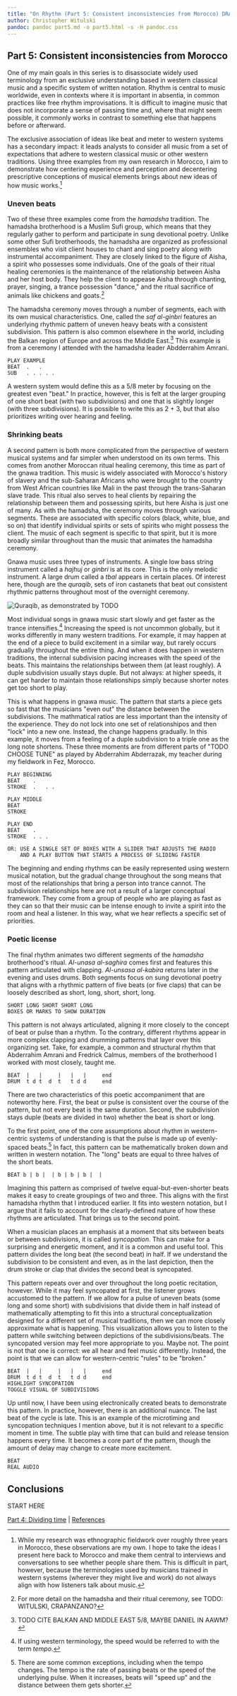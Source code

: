 ```yaml
---
title: "On Rhythm (Part 5: Consistent inconsistencies from Morocco) DRAFT"
author: Christopher Witulski
pandoc: pandoc part5.md -o part5.html -s -H pandoc.css
---
```


## Part 5: Consistent inconsistencies from Morocco

One of my main goals in this series is to disassociate widely used terminology from an exclusive understanding based in western classical music and a specific system of written notation. Rhythm is central to music worldwide, even in contexts where it is important in absentia, in common practices like free rhythm improvisations. It is difficult to imagine music that does not incorporate a sense of passing time and, where that might seem possible, it commonly works in contrast to something else that happens before or afterward.

The exclusive association of ideas like beat and meter to western systems has a secondary impact: it leads analysts to consider all music from a set of expectations that adhere to western classical music or other western traditions. Using three examples from my own research in Morocco, I aim to demonstrate how centering experience and perception and decentering prescriptive conceptions of musical elements brings about new ideas of how music works.[^ethnography]

### Uneven beats

Two of these three examples come from the *hamadsha* tradition. The hamadsha brotherhood is a Muslim Sufi group, which means that they regularly gather to perform and participate in sung devotional poetry. Unlike some other Sufi brotherhoods, the hamadsha are organized as professional ensembles who visit client houses to chant and sing poetry along with instrumental accompaniment. They are closely linked to the figure of Aisha, a spirit who possesses some individuals. One of the goals of their ritual healing ceremonies is the maintenance of the relationship between Aisha and her host body. They help the client to appease Aisha through chanting, prayer, singing, a trance possession "dance," and the ritual sacrifice of animals like chickens and goats.[^hamadsha]

The hamadsha ceremony moves through a number of segments, each with its own musical characteristics. One, called the *saf al-ginbri* features an underlying rhythmic pattern of uneven heavy beats with a consistent subdivision. This pattern is also common elsewhere in the world, including the Balkan region of Europe and across the Middle East.[^5-8] This example is from a ceremony I attended with the hamadsha leader Abdderrahim Amrani.

```
PLAY EXAMPLE
BEAT  .   .
SUB   . . . . .
```

A western system would define this as a 5/8 meter by focusing on the greatest even "beat." In practice, however, this is felt at the larger grouping of one short beat (with two subdivisions) and one that is slightly longer (with three subdivisions). It is possible to write this as 2 + 3, but that also prioritizes writing over hearing and feeling.

### Shrinking beats

A second pattern is both more complicated from the perspective of western musical systems and far simpler when understood on its own terms. This comes from another Moroccan ritual healing ceremony, this time as part of the gnawa tradition. This music is widely associated with Morocco's history of slavery and the sub-Saharan Africans who were brought to the country from West African countries like Mali in the past through the trans-Saharan slave trade. This ritual also serves to heal clients by repairing the relationship between them and possessing spirits, but here Aisha is just one of many. As with the hamadsha, the ceremony moves through various segments. These are associated with specific colors (black, white, blue, and so on) that identify individual spirits or sets of spirits who might possess the client. The music of each segment is specific to that spirit, but it is more broadly similar throughout than the music that animates the hamadsha ceremony.

Gnawa music uses three types of instruments. A single low bass string instrument called a *hajhuj* or *ginbri* is at its core. This is the only melodic instrument. A large drum called a *tbal* appears in certain places. Of interest here, though are the *quraqib*, sets of iron castanets that beat out consistent rhythmic patterns throughout most of the overnight ceremony.

![Quraqib, as demonstrated by TODO](TODO)

Most individual songs in gnawa music start slowly and get faster as the trance intensifies.[^tempo] Increasing the speed is not uncommon globally, but it works differently in many western traditions. For example, it may happen at the end of a piece to build excitement in a similar way, but rarely occurs gradually throughout the entire thing. And when it does happen in western traditions, the internal subdivision pacing increases with the speed of the beats. This maintains the relationships between them (at least roughly). A duple subdivision usually stays duple. But not always: at higher speeds, it can get harder to maintain those relationships simply because shorter notes get too short to play.

This is what happens in gnawa music. The pattern that starts a piece gets so fast that the musicians "even out" the distance between the subdivisions. The mathmatical ratios are less important than the intensity of the experience. They do not lock into one set of relationshipos and then "lock" into a new one. Instead, the change happens gradually. In this example, it moves from a feeling of a duple subdivision to a triple one as the long note shortens. These three moments are from different parts of "TODO CHOOSE TUNE" as played by Abderrahim Abderrazak, my teacher during my fieldwork in Fez, Morocco.

```
PLAY BEGINNING
BEAT    .
STROKE  .   . .

PLAY MIDDLE
BEAT
STROKE

PLAY END
BEAT    .
STROKE  . . .

OR: USE A SINGLE SET OF BOXES WITH A SLIDER THAT ADJUSTS THE RADIO
    AND A PLAY BUTTON THAT STARTS A PROCESS OF SLIDING FASTER
```

The beginning and ending rhythms can be easily represented using western musical notation, but the gradual change throughout the song means that most of the relationships that bring a person into trance cannot. The subdivision relationships here are not a result of a larger conceptual framework. They come from a group of people who are playing as fast as they can so that their music can be intense enough to invite a spirit into the room and heal a listener. In this way, what we hear reflects a specific set of priorities.

### Poetic license

The final rhythm animates two different segments of the *hamadsha* brotherhood's ritual. *Al-unasa al-saghira* comes first and features this pattern articulated with clapping. *Al-unsasa al-kabira* returns later in the evening and uses drums. Both segments focus on sung devotional poetry that aligns with a rhythmic pattern of five beats (or five claps) that can be loosely described as short, long, short, short, long.

```
SHORT LONG SHORT SHORT LONG
BOXES OR MARKS TO SHOW DURATION
```

This pattern is not always articulated, aligning it more closely to the concept of beat or pulse than a rhythm. To the contrary, different rhythms appear in more complex clapping and drumming patterns that layer over this organizing set. Take, for example, a common and structural rhythm that Abderrahim Amrani and Fredrick Calmus, members of the brotherhood I worked with most closely, taught me.

```
BEAT  |   |     |   |   |     end
DRUM  t d t  d  t   t d d     end
```

There are two characteristics of this poetic accompaniment that are noteworthy here. First, the beat or pulse is consistent over the course of the pattern, but not every beat is the same duration. Second, the subdivision stays duple (beats are divided in two) whether the beat is short or long.

To the first point, one of the core assumptions about rhythm in western-centric systems of understanding is that the pulse is made up of evenly-spaced beats.[^exceptions] In fact, this pattern can be mathematically broken down and written in western notation. The "long" beats are equal to three halves of the short beats.

[^exceptions]: There are some common exceptions, including when the tempo changes. The tempo is the rate of passing beats or the speed of the underlying pulse. When it increases, beats will "speed up" and the distance between them gets shorter.

```
BEAT b | b |  | b | b | b |  |
```

Imagining this pattern as comprised of twelve equal-but-even-shorter beats makes it easy to create groupings of two and three. This aligns with the first hamadsha rhythm that I introduced earlier. It fits into western notation, but I argue that it fails to account for the clearly-defined nature of how these rhythms are articulated. That brings us to the second point.

When a musician places an emphasis at a moment that sits between beats or between subdivisions, it is called *syncopation*. This can make for a surprising and energetic moment, and it is a common and useful tool. This pattern divides the long beat (the second beat) in half. If we understand the subdivision to be consistent and even, as in the last depiction, then the drum stroke or clap that divides the second beat is syncopated.

This pattern repeats over and over throughout the long poetic recitation, however. While it may feel syncopated at first, the listener grows accustomed to the pattern. If we allow for a pulse of uneven beats (some long and some short) with subdivisions that divide them in half instead of mathematically attempting to fit this into a structural conceptualization designed for a different set of musical traditions, then we can more closely approximate what is happening. This visualization allows you to listen to the pattern while switching between depictions of the subdivisions/beats. The syncopated version may feel more appropriate to you. Maybe not. The point is not that one is correct: we all hear and feel music differently. Instead, the point is that we can allow for western-centric "rules" to be "broken."

```
BEAT  |   |     |   |   |     end
DRUM  t d t  d  t   t d d     end
HIGHLIGHT SYNCOPATION
TOGGLE VISUAL OF SUBDIVISIONS
```

Up until now, I have been using electronically created beats to demonstrate this pattern. In practice, however, there is an additional nuance. The last beat of the cycle is late. This is an example of the microtiming and syncopation techniques I mention above, but it is not relevant to a specific moment in time. The subtle play with time that can build and release tension happens every time. It becomes a core part of the pattern, though the amount of delay may change to create more excitement.

```
BEAT
REAL AUDIO
```

## Conclusions

START HERE

[^ethnography]: While my research was ethnographic fieldwork over roughly three years in Morocco, these observations are my own. I hope to take the ideas I present here back to Morocco and make them central to interviews and conversations to see whether people share them. This is difficult in part, however, because the terminologies used by musicians trained in western systems (wherever they might live and work) do not always align with how listeners talk about music.

[^hamadsha]: For more detail on the hamadsha and their ritual ceremony, see TODO: WITULSKI, CRAPANZANO?

[^5-8]: TODO CITE BALKAN AND MIDDLE EAST 5/8, MAYBE DANIEL IN AAWM?

[^tempo]: If using western terminology, the speed would be referred to with the term *tempo*.

[Part 4: Dividing time](part4.html) | [References](references.html)